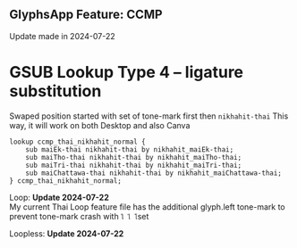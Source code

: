 GlyphsApp Feature: CCMP
-----
Update made in 2024-07-22
# GSUB Lookup Type 4 – ligature substitution
Swaped position started with set of tone-mark first then `nikhahit-thai`
This way, it will work on both Desktop and also Canva 
```
lookup ccmp_thai_nikhahit_normal {
	sub maiEk-thai nikhahit-thai by nikhahit_maiEk-thai;
	sub maiTho-thai nikhahit-thai by nikhahit_maiTho-thai;
	sub maiTri-thai nikhahit-thai by nikhahit_maiTri-thai;
	sub maiChattawa-thai nikhahit-thai by nikhahit_maiChattawa-thai;
} ccmp_thai_nikhahit_normal;
```
Loop: 
**Update 2024-07-22**  
My current Thai Loop feature file has the additional glyph.left tone-mark to prevent tone-mark crash with `ใ ไ โ`set 

Loopless: 
**Update 2024-07-22**
